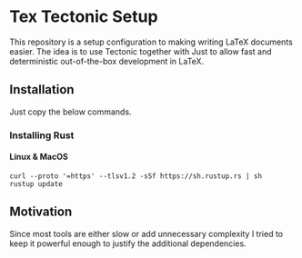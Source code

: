 # Tex Tectonic Setup

This repository is a setup configuration to making writing LaTeX documents easier.
The idea is to use Tectonic together with Just to allow fast and deterministic out-of-the-box development in LaTeX.

## Installation

Just copy the below commands.

### Installing Rust

#### Linux & MacOS

```
curl --proto '=https' --tlsv1.2 -sSf https://sh.rustup.rs | sh
rustup update
```


## Motivation

Since most tools are either slow or add unnecessary complexity I tried to keep it powerful enough to justify the additional dependencies.

